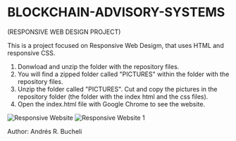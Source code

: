# BLOCKCHAIN-ADVISORY-SYSTEMS

(RESPONSIVE WEB DESIGN PROJECT)

This is a project focused on Responsive Web Desigm, that uses HTML and responsive CSS.

1) Donwload and unzip the folder with the repository files.
2) You will find a zipped folder called "PICTURES" within the folder with the repository files.
3) Unzip the folder called "PICTURES".  Cut and copy the pictures in the repository folder (the folder with the index html and the css files).
4) Open the index.html file with Google Chrome to see the website.

![Responsive Website](https://github.com/anferebu/BLOCKCHAIN-ADVISORY-SYSTEMS/blob/master/ResponsiveSite.jpg)
![Responsive Website 1](https://github.com/anferebu/BLOCKCHAIN-ADVISORY-SYSTEMS/blob/master/ResponsiveSite1.jpg)

Author: Andrés R. Bucheli


